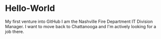 # Hello-World
My first venture into GitHub
I am the Nashville Fire Department IT Division Manager. I want to move back to Chattanooga and I'm actively looking for a job there.
